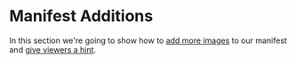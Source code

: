 # Manifest Additions

In this section we're going to show how to [add more images](add-more-images.md) to our manifest and [give viewers a hint](viewinghint.md).


<!-- #todo:200 add to manifest additions section -->
